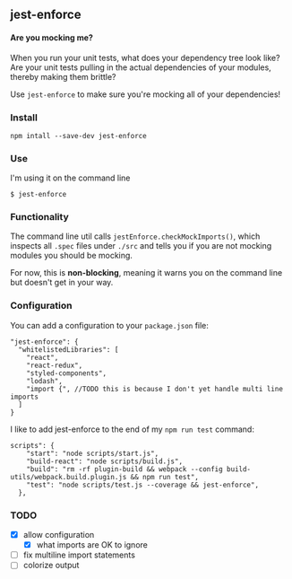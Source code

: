 ## jest-enforce
#### Are you mocking me?

When you run your unit tests, what does your dependency tree look like? Are your unit tests pulling in the actual dependencies of your modules, thereby making them brittle?

Use `jest-enforce` to make sure you're mocking all of your dependencies!

### Install
```
npm intall --save-dev jest-enforce
```

### Use
I'm using it on the command line
```
$ jest-enforce
```

### Functionality
The command line util calls `jestEnforce.checkMockImports()`, which inspects all `.spec` files under `./src` and tells you if you are not mocking modules you should be mocking.

For now, this is **non-blocking**, meaning it warns you on the command line but doesn't get in your way.

### Configuration
You can add a configuration to your `package.json` file:
```
"jest-enforce": {
  "whitelistedLibraries": [
    "react",
    "react-redux",
    "styled-components",
    "lodash",
    "import {", //TODO this is because I don't yet handle multi line imports
  ] 
}
```

I like to add jest-enforce to the end of my `npm run test` command:
```
scripts": {
    "start": "node scripts/start.js",
    "build-react": "node scripts/build.js",
    "build": "rm -rf plugin-build && webpack --config build-utils/webpack.build.plugin.js && npm run test",
    "test": "node scripts/test.js --coverage && jest-enforce",
  },
```


### TODO
- [x] allow configuration
  - [x] what imports are OK to ignore
- [ ] fix multiline import statements
- [ ] colorize output